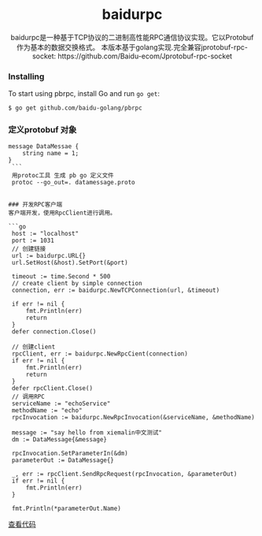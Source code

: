 <!--
 * @Author: Malin Xie
 * @Description: 
 * @Date: 2021-08-06 13:37:43
-->
<h1 align="center">baidurpc</h1>

<p align="center">
baidurpc是一种基于TCP协议的二进制高性能RPC通信协议实现。它以Protobuf作为基本的数据交换格式。
本版本基于golang实现.完全兼容jprotobuf-rpc-socket: https://github.com/Baidu-ecom/Jprotobuf-rpc-socket
</p>


### Installing 

To start using pbrpc, install Go and run `go get`:

```sh
$ go get github.com/baidu-golang/pbrpc
```

### 定义protobuf 对象
   ```property
   message DataMessae {
	   string name = 1;
   }
	```
	用protoc工具 生成 pb go 定义文件
	protoc --go_out=. datamessage.proto


### 开发RPC客户端
客户端开发，使用RpcClient进行调用。

```go
	host := "localhost"
	port := 1031
    // 创建链接
	url := baidurpc.URL{}
	url.SetHost(&host).SetPort(&port)

	timeout := time.Second * 500
	// create client by simple connection
	connection, err := baidurpc.NewTCPConnection(url, &timeout)
   
	if err != nil {
		fmt.Println(err)
		return
	}
    defer connection.Close()

    // 创建client
    rpcClient, err := baidurpc.NewRpcCient(connection)
    if err != nil {
		fmt.Println(err)
		return
	}
	defer rpcClient.Close()
    // 调用RPC
	serviceName := "echoService"
	methodName := "echo"
	rpcInvocation := baidurpc.NewRpcInvocation(&serviceName, &methodName)

	message := "say hello from xiemalin中文测试"
	dm := DataMessage{&message}

	rpcInvocation.SetParameterIn(&dm)
	parameterOut := DataMessage{}

	_, err := rpcClient.SendRpcRequest(rpcInvocation, &parameterOut)
	if err != nil {
		fmt.Println(err)
	}

	fmt.Println(*parameterOut.Name)
```

 [查看代码](https://github.com/baidu-golang/pbrpc/blob/master/example/client_example_test.go) <br>